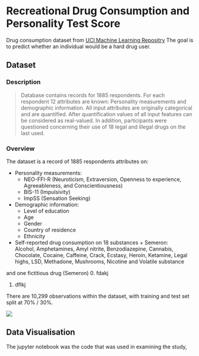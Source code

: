 # Recreational Drug Consumption and Personality Test Score

Drug consumption dataset from [UCI Machine Learning Repositry](https://archive.ics.uci.edu/ml/datasets/Drug+consumption+%28quantified%29)
The goal is to predict whether an individual would be a hard drug user.

## Dataset

### Description

> Database contains records for 1885 respondents. For each respondent 12 attributes are known: Personality measurements and demographic information. All input attributes are originally categorical and are quantified. After quantification values of all input features can be considered as real-valued. In addition, participants were questioned concerning their use of 18 legal and illegal drugs on the last used.

### Overview

The dataset is a record of 1885 respondents attributes on:
- Personality measurements:
  - NEO-FFI-R (Neuroticism, Extraversion, Openness to experience, Agreeableness, and Conscientiousness)
  - BIS-11 (Impulsivity)
  - ImpSS (Sensation Seeking)
- Demographic information:
  - Level of education
  - Age
  - Gender
  - Country of residence
  - Ethnicity
- Self-reported drug consumption on 18 substances + Semeron:<br>
Alcohol, Amphetamines, Amyl nitrite, Benzodiazepine, Cannabis, Chocolate, Cocaine, Caffeine, Crack, Ecstasy, Heroin, Ketamine, Legal highs, LSD, Methadone, Mushrooms, Nicotine and Volatile substance 

and one fictitious drug (Semeron)
  0. fdakj
  1. dflkj

There are 10,299 observations within the dataset, with training and test set split at 70% / 30%.

<img src="img/">

## Data Visualisation

The jupyter notebook was the code that was used in examining the study, 
